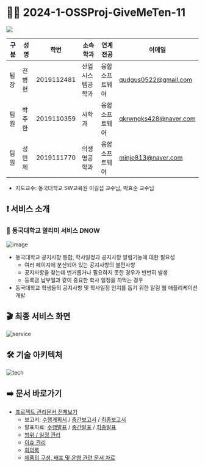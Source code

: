 # 🙋‍♂️ 2024-1-OSSProj-GiveMeTen-11

<div><img src="https://capsule-render.vercel.app/api?type=waving&color=0:99cc99,100:009630&height=200&section=header&text=GiveMeTen&fontSize=90" /></div>


| 구분 | 성명 | 학번 | 소속학과 | 연계전공 | 이메일 |
| --- | --- | --- | --- | --- | --- |
| 팀장 | 전병현 | 2019112481 | 산업시스템공학과 | 융합소프트웨어 | qudgus0522@gmail.com |
| 팀원 | 박주한 | 2019110359 | 사학과 | 융합소프트웨어 | qkrwngks428@naver.com |
| 팀원 | 성민제 | 2019111770 | 의생명공학과 | 융합소프트웨어 | minje813@naver.com |
- 지도교수: 동국대학교 SW교육원 이길섭 교수님, 박효순 교수님

## ❗ 서비스 소개
### 📢 동국대학교 알리미 서비스 DNOW
![image](https://github.com/CSID-DGU/2024-1-OSSProj-GiveMeTen-11/assets/101497652/8bc66fd9-cb0d-42bd-b9e9-eac76e4b3ca0)

- 동국대학교 공지사항 통합, 학사일정과 공지사항 알림기능에 대한 필요성
    - 여러 페이지에 분산되어 있는 공지사항의 불편사항
    - 공지사항을 찾는데 번거롭거나 필요하지 못한 경우가 빈번히 발생
    - 등록금 납부일과 같이 중요한 학사 일정을 까먹는 경우
- 동국대학교 학생들의 공지사항 및 학사일정 인지를 돕기 위한 알림 웹 애플리케이션 개발

## 🎬 최종 서비스 화면
![service](https://github.com/CSID-DGU/2024-1-OSSProj-GiveMeTen-11/assets/101497652/bbf70c29-f714-4feb-9550-4edc4764591b)

## 🛠️ 기술 아키텍처
![tech](https://github.com/CSID-DGU/2024-1-OSSProj-GiveMeTen-11/assets/101497652/63501c63-7d77-4959-a86e-5970b4017d1e)

## ➡️ 문서 바로가기

- [프로젝트 관리문서 전체보기](https://github.com/CSID-DGU/2024-1-OSSProj-GiveMeTen-11/tree/main/Doc)
    - 보고서: [수행계획서](https://github.com/CSID-DGU/2024-1-OSSProj-GiveMeTen-11/blob/main/Doc/1_1_OSSProj_11_%EC%8B%AD%EC%9B%90%EC%A1%B0_%EC%88%98%ED%96%89%EA%B3%84%ED%9A%8D%EC%84%9C.md) / [중간보고서](https://github.com/CSID-DGU/2024-1-OSSProj-GiveMeTen-11/blob/main/Doc/2_1_OSSProj_11_%EC%8B%AD%EC%9B%90%EC%A1%B0_%EC%A4%91%EA%B0%84%EB%B3%B4%EA%B3%A0%EC%84%9C.md) / [최종보고서](https://github.com/CSID-DGU/2024-1-OSSProj-GiveMeTen-11/blob/main/Doc/3_1_OSSProj_11_%EC%8B%AD%EC%9B%90%EC%A1%B0_%EC%B5%9C%EC%A2%85%EB%B3%B4%EA%B3%A0%EC%84%9C.md)
    - 발표자료: [수행발표](https://github.com/CSID-DGU/2024-1-OSSProj-GiveMeTen-11/blob/main/Doc/1_2_OSSProj_11_%EC%8B%AD%EC%9B%90%EC%A1%B0_%EC%88%98%ED%96%89%EA%B3%84%ED%9A%8D%EB%B0%9C%ED%91%9C%EC%9E%90%EB%A3%8C.pptx) / [중간발표](https://github.com/CSID-DGU/2024-1-OSSProj-GiveMeTen-11/blob/main/Doc/2_2_OSSProj_11_%EC%8B%AD%EC%9B%90%EC%A1%B0_%EC%A4%91%EA%B0%84%EB%B0%9C%ED%91%9C%EC%9E%90%EB%A3%8C.pptx) / [최종발표](https://github.com/CSID-DGU/2024-1-OSSProj-GiveMeTen-11/blob/main/Doc/3_2_OSSProj_11_%EC%8B%AD%EC%9B%90%EC%A1%B0_%EC%B5%9C%EC%A2%85%EB%B0%9C%ED%91%9C%EC%9E%90%EB%A3%8C.pptx)
    - [범위 / 일정 관리](https://github.com/CSID-DGU/2024-1-OSSProj-GiveMeTen-11/blob/main/Doc/4_1_OSSProj_11_%EC%8B%AD%EC%9B%90%EC%A1%B0_%EB%B2%94%EC%9C%84_%EC%9D%BC%EC%A0%95_%EC%9D%B4%EC%8A%88%EA%B4%80%EB%A6%AC.md)
    - [이슈 관리](https://github.com/CSID-DGU/2024-1-OSSProj-GiveMeTen-11/issues)
    - [회의록](https://github.com/CSID-DGU/2024-1-OSSProj-GiveMeTen-11/blob/main/Doc/4_2_OSSProj_11_%EC%8B%AD%EC%9B%90%EC%A1%B0_%ED%9A%8C%EC%9D%98%EB%A1%9D.md)
    - [제품의 구성, 배포 및 운영 관련 문서 자료](https://github.com/CSID-DGU/2024-1-OSSProj-GiveMeTen-11/blob/main/Doc/4_3_OSSProj_11_%EC%8B%AD%EC%9B%90%EC%A1%B0_%EC%A0%9C%ED%92%88%EA%B5%AC%EC%84%B1%EB%B0%B0%ED%8F%AC%EC%9A%B4%EC%98%81%EC%9E%90%EB%A3%8C.md)